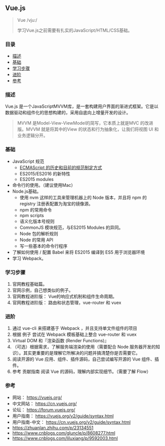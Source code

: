 ## Vue.js

> Vue /vju:/ 
>
> 学习Vue.js之前需要有扎实的JavaScript/HTML/CSS基础。

### 目录
* [描述](#描述)
* [基础](#基础)
* [学习步骤](#学习步骤)
* [进阶](#进阶)
* [参考](#参考)

### 描述
Vue.js 是一个JavaScriptMVVM库，是一套构建用户界面的渐进式框架。它是以数据驱动和组件化的思想构建的，采用自底向上增量开发的设计。

> MVVM 是Model-View-ViewModel的简写，它本质上就是MVC 的改进版。MVVM 就是将其中的View 的状态和行为抽象化，让我们将视图 UI 和业务逻辑分开。

### 基础
* JavaScript 规范
    * [ECMAScript 的历史和目前的规范制定方式](ECMAScript.md#ES2015和ES6的关系)
    * ES2015/ES2016 的新特性
    * ES2015 modules
* 命令行的使用。（建议使用Mac）
* Node.js基础。
    * 使用 nvm 这样的工具来管理机器上的 Node 版本，并且将 npm 的 registry 注册表配置为淘宝的镜像源。
    * npm 的常用命令
    * npm scripts
    * 语义化版本号规则
    * CommonJS 模块规范，与ES2015 Modules 的异同。
    * Node 包的解析规则
    *  Node 的常用 API
    * 写一些基本的命令行程序
* 了解如何使用 / 配置 Babel 来将 ES2015 编译到 ES5 用于浏览器环境
* 学习 Webpack。

### 学习步骤
1. 官网教程基础篇。
2. 官网示例，自己想类似的例子。
3. 官网教程进阶版： Vue的响应式机制和组件生命周期。
4. 官网教程进阶版： 路由和状态管理，vue-router 和 vuex

### 进阶 
1. 通过 vue-cli 来搭建基于 Webpack ，并且支持单文件组件的项目
2. 根据 例子 尝试在 Webpack 模板基础上整合 vue-router 和 vuex
3. Virtual DOM 和『渲染函数 (Render Functions)』
4. （可选）根据需求，了解服务端渲染的使用（需要配合 Node 服务器开发的知识）。其实更重要的是理解它所解决的问题并搞清楚你是否需要它。
5. 阅读开源的 Vue 应用、组件、插件源码，自己尝试编写开源的 Vue 组件、插件。
6. 参考 贡献指南 阅读 Vue 的源码，理解内部实现细节。（需要了解 Flow）

### 参考
* 网站： https://vuejs.org/
* 中文网站： https://cn.vuejs.org/
* 论坛： https://forum.vuejs.org/
* 用户指南： https://vuejs.org/v2/guide/syntax.html  
* 用户指南-中文： https://cn.vuejs.org/v2/guide/syntax.html
* https://zhuanlan.zhihu.com/p/23134551
* https://www.cnblogs.com/gluncle/p/8608277.html
* https://www.cnblogs.com/liluxiang/p/9592003.html

